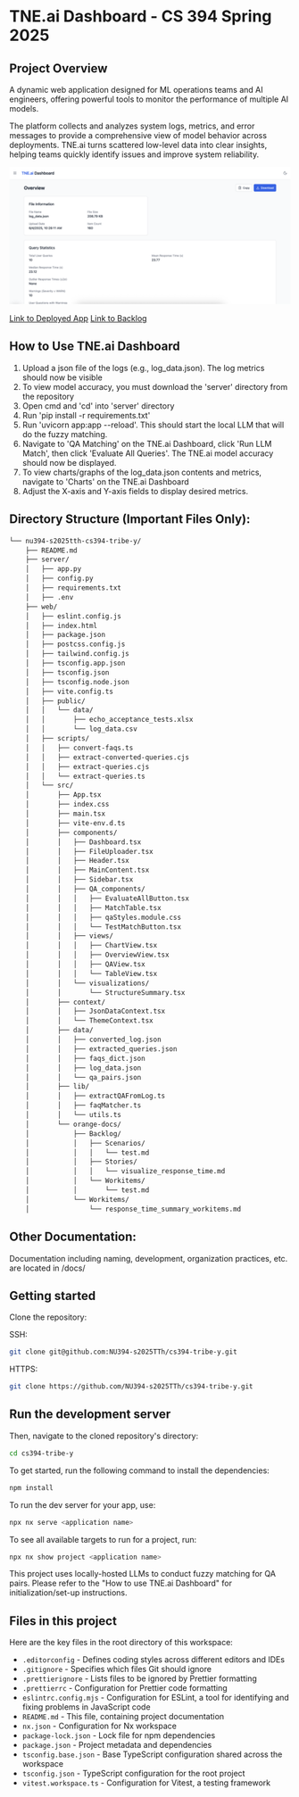 # TNE.ai Dashboard - CS 394 Spring 2025

## Project Overview

A dynamic web application designed for ML operations teams and AI engineers, offering powerful tools to monitor the performance of multiple AI models.

The platform collects and analyzes system logs, metrics, and error messages to provide a comprehensive view of model behavior across deployments. TNE.ai turns scattered low-level data into clear insights, helping teams quickly identify issues and improve system reliability.

<img src="images/Screenshot of Running App.png">

<a href="https://cs394-tribe-y-79383.web.app/">Link to Deployed App</a>
<a href="https://github.com/orgs/NU394-s2025TTh/projects/8">Link to Backlog</a>

## How to Use TNE.ai Dashboard

1. Upload a json file of the logs (e.g., log_data.json). The log metrics should now be visible
2. To view model accuracy, you must download the 'server' directory from the repository
3. Open cmd and 'cd' into 'server' directory
4. Run 'pip install -r requirements.txt'
5. Run 'uvicorn app:app --reload'. This should start the local LLM that will do the fuzzy matching.
6. Navigate to 'QA Matching' on the TNE.ai Dashboard, click 'Run LLM Match', then click 'Evaluate All Queries'. The TNE.ai model accuracy should now be displayed.
7. To view charts/graphs of the log_data.json contents and metrics, navigate to 'Charts' on the TNE.ai Dashboard
8. Adjust the X-axis and Y-axis fields to display desired metrics.

## Directory Structure (Important Files Only):

```bash
└── nu394-s2025tth-cs394-tribe-y/
    ├── README.md
    ├── server/
    │   ├── app.py
    │   ├── config.py
    │   ├── requirements.txt
    │   ├── .env
    ├── web/
    │   ├── eslint.config.js
    │   ├── index.html
    │   ├── package.json
    │   ├── postcss.config.js
    │   ├── tailwind.config.js
    │   ├── tsconfig.app.json
    │   ├── tsconfig.json
    │   ├── tsconfig.node.json
    │   ├── vite.config.ts
    │   ├── public/
    │   │   └── data/
    │   │       ├── echo_acceptance_tests.xlsx
    │   │       └── log_data.csv
    │   ├── scripts/
    │   │   ├── convert-faqs.ts
    │   │   ├── extract-converted-queries.cjs
    │   │   ├── extract-queries.cjs
    │   │   └── extract-queries.ts
    │   └── src/
    │       ├── App.tsx
    │       ├── index.css
    │       ├── main.tsx
    │       ├── vite-env.d.ts
    │       ├── components/
    │       │   ├── Dashboard.tsx
    │       │   ├── FileUploader.tsx
    │       │   ├── Header.tsx
    │       │   ├── MainContent.tsx
    │       │   ├── Sidebar.tsx
    │       │   ├── QA_components/
    │       │   │   ├── EvaluateAllButton.tsx
    │       │   │   ├── MatchTable.tsx
    │       │   │   ├── qaStyles.module.css
    │       │   │   └── TestMatchButton.tsx
    │       │   ├── views/
    │       │   │   ├── ChartView.tsx
    │       │   │   ├── OverviewView.tsx
    │       │   │   ├── QAView.tsx
    │       │   │   └── TableView.tsx
    │       │   └── visualizations/
    │       │       └── StructureSummary.tsx
    │       ├── context/
    │       │   ├── JsonDataContext.tsx
    │       │   └── ThemeContext.tsx
    │       ├── data/
    │       │   ├── converted_log.json
    │       │   ├── extracted_queries.json
    │       │   ├── faqs_dict.json
    │       │   ├── log_data.json
    │       │   └── qa_pairs.json
    │       ├── lib/
    │       │   ├── extractQAFromLog.ts
    │       │   ├── faqMatcher.ts
    │       │   └── utils.ts
    │       └── orange-docs/
    │           ├── Backlog/
    │           │   ├── Scenarios/
    │           │   │   └── test.md
    │           │   ├── Stories/
    │           │   │   └── visualize_response_time.md
    │           │   └── Workitems/
    │           │       └── test.md
    │           └── Workitems/
    │               └── response_time_summary_workitems.md
```

## Other Documentation:

Documentation including naming, development, organization practices, etc. are located in /docs/

## Getting started

Clone the repository:

SSH:

```sh
git clone git@github.com:NU394-s2025TTh/cs394-tribe-y.git
```

HTTPS:

```sh
git clone https://github.com/NU394-s2025TTh/cs394-tribe-y.git
```

## Run the development server

Then, navigate to the cloned repository's directory:

```sh
cd cs394-tribe-y
```

To get started, run the following command to install the dependencies:

```sh
npm install
```

To run the dev server for your app, use:

```sh
npx nx serve <application name>
```

To see all available targets to run for a project, run:

```sh
npx nx show project <application name>
```

This project uses locally-hosted LLMs to conduct fuzzy matching for QA pairs. Please refer to the "How to use TNE.ai Dashboard" for initialization/set-up instructions.

## Files in this project

Here are the key files in the root directory of this workspace:

- `.editorconfig` - Defines coding styles across different editors and IDEs
- `.gitignore` - Specifies which files Git should ignore
- `.prettierignore` - Lists files to be ignored by Prettier formatting
- `.prettierrc` - Configuration for Prettier code formatting
- `eslintrc.config.mjs` - Configuration for ESLint, a tool for identifying and fixing problems in JavaScript code
- `README.md` - This file, containing project documentation
- `nx.json` - Configuration for Nx workspace
- `package-lock.json` - Lock file for npm dependencies
- `package.json` - Project metadata and dependencies
- `tsconfig.base.json` - Base TypeScript configuration shared across the workspace
- `tsconfig.json` - TypeScript configuration for the root project
- `vitest.workspace.ts` - Configuration for Vitest, a testing framework

